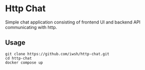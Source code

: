 # Http Chat

Simple chat application consisting of frontend UI and backend API communicating with http.

## Usage

```
git clone https://github.com/iwsh/http-chat.git
cd http-chat
docker compose up
```
